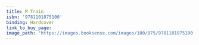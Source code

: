 ```yaml
---
title: M Train
isbn: '9781101875100'
binding: Hardcover
link_to_buy_page:
image_path: 'https://images.booksense.com/images/100/875/9781101875100.jpg'
---
```


